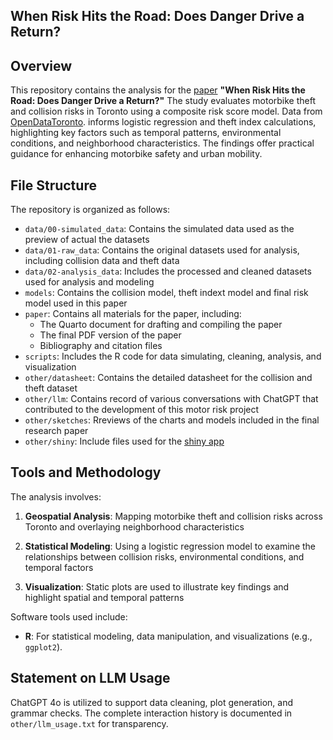## When Risk Hits the Road: Does Danger Drive a Return?
## Overview
This repository contains the analysis for the [paper](https://github.com/ohyykk/Toronto_Motor_Viehicle/blob/main/paper/paper.pdf) **"When Risk Hits the Road: Does Danger Drive a Return?"** The study evaluates motorbike theft and collision risks in Toronto using a composite risk score model. Data from [OpenDataToronto](https://open.toronto.ca/dataset/motor-vehicle-collisions-involving-killed-or-seriously-injured-persons/).  informs logistic regression and theft index calculations, highlighting key factors such as temporal patterns, environmental conditions, and neighborhood characteristics. The findings offer practical guidance for enhancing motorbike safety and urban mobility.

## File Structure

The repository is organized as follows:

- `data/00-simulated_data`: Contains the simulated data used as the preview of actual the datasets
- `data/01-raw_data`: Contains the original datasets used for analysis, including collision data and theft data
- `data/02-analysis_data`: Includes the processed and cleaned datasets used for analysis and modeling
- `models`: Contains the collision model, theft indext model and final risk model used in this paper
- `paper`: Contains all materials for the paper, including:
  - The Quarto document for drafting and compiling the paper
  - The final PDF version of the paper
  - Bibliography and citation files
- `scripts`: Includes the R code for data simulating, cleaning, analysis, and visualization
- `other/datasheet`: Contains the detailed datasheet for the collision and theft dataset
- `other/llm`: Contains record of various conversations with ChatGPT that contributed to the development of this motor risk project
- `other/sketches`: Rreviews of the charts and models included in the final research paper
- `other/shiny`: Include files used for the [shiny app](https://ohyykk.shinyapps.io/TorontoMotorVehicle/)

## Tools and Methodology

The analysis involves:
1. **Geospatial Analysis**:  Mapping motorbike theft and collision risks across Toronto and overlaying neighborhood characteristics 

2. **Statistical Modeling**: Using a logistic regression model to examine the relationships between collision risks, environmental conditions, and temporal factors
  
4. **Visualization**: Static plots are used to illustrate key findings and highlight spatial and temporal patterns

Software tools used include:
- **R**: For statistical modeling, data manipulation, and visualizations (e.g., `ggplot2`).

## Statement on LLM Usage

ChatGPT 4o is utilized to support data cleaning, plot generation, and grammar checks. The complete interaction history is documented in `other/llm_usage.txt` for transparency. 
